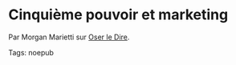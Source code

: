 # Cinquième pouvoir et marketing

<div></div>

Par Morgan Marietti sur [Oser le Dire](http://oserledire.typepad.fr/nous_bloguons_pour_vous/2007/03/le_cinquime_pou.html).

Tags: noepub